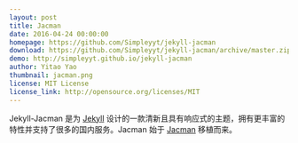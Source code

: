 ```yaml
---
layout: post
title: Jacman
date: 2016-04-24 00:00:00
homepage: https://github.com/Simpleyyt/jekyll-jacman
download: https://github.com/Simpleyyt/jekyll-jacman/archive/master.zip
demo: http://simpleyyt.github.io/jekyll-jacman
author: Yitao Yao
thumbnail: jacman.png
license: MIT License
license_link: http://opensource.org/licenses/MIT
---
```


Jekyll-Jacman 是为 [Jekyll](http://jekyllrb.com)
设计的一款清新且具有响应式的主题，拥有更丰富的特性并支持了很多的国内服务。Jacman 始于
[Jacman](https://github.com/wuchong/jacman) 移植而来。
